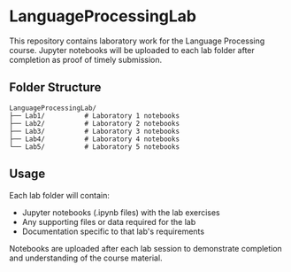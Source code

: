 # LanguageProcessingLab

This repository contains laboratory work for the Language Processing course. Jupyter notebooks will be uploaded to each lab folder after completion as proof of timely submission.

## Folder Structure

```
LanguageProcessingLab/
├── Lab1/          # Laboratory 1 notebooks
├── Lab2/          # Laboratory 2 notebooks
├── Lab3/          # Laboratory 3 notebooks
├── Lab4/          # Laboratory 4 notebooks
└── Lab5/          # Laboratory 5 notebooks
```

## Usage

Each lab folder will contain:
- Jupyter notebooks (.ipynb files) with the lab exercises
- Any supporting files or data required for the lab
- Documentation specific to that lab's requirements

Notebooks are uploaded after each lab session to demonstrate completion and understanding of the course material.